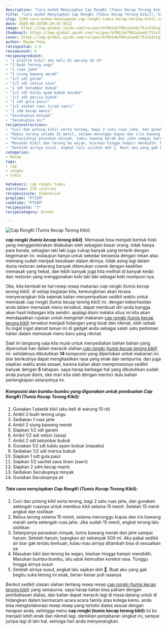 ```yaml
---
description: "Cara mudah Menyiapkan Cap RongKi (Tumis Kecap Terong Kikil), Sempurna"
title: "Cara mudah Menyiapkan Cap RongKi (Tumis Kecap Terong Kikil), Sempurna"
slug: 2296-cara-mudah-menyiapkan-cap-rongki-tumis-kecap-terong-kikil-sempurna
date: 2020-08-28T09:29:47.951Z
image: https://img-global.cpcdn.com/recipes/bf061de7901a2ee8/751x532cq70/cap-rongki-tumis-kecap-terong-kikil-foto-resep-utama.jpg
thumbnail: https://img-global.cpcdn.com/recipes/bf061de7901a2ee8/751x532cq70/cap-rongki-tumis-kecap-terong-kikil-foto-resep-utama.jpg
cover: https://img-global.cpcdn.com/recipes/bf061de7901a2ee8/751x532cq70/cap-rongki-tumis-kecap-terong-kikil-foto-resep-utama.jpg
author: Mayme Pena
ratingvalue: 3.9
reviewcount: 8
recipeingredient:
- "1 plastik kikil aku beli di warung 10 rb"
- "2 buah terong ungu"
- "1 ruas jahe"
- "2 siung bawang merah"
- "1/2 sdt garam"
- "1/2 sdt vetsin sasa"
- "2 sdt ketumbar bubuk"
- "1/2 sdt kaldu ayam bubuk masako"
- "1/2 sdt merica bubuk"
- "1 sdt gula pasir"
- "1/2 sachet saus tiram saori"
- "2 sdm kecap manis"
- "Secukupnya minyak"
- "Secukupnya air"
recipeinstructions:
- "Cuci dan potong kikil serta terong, bagi 2 satu ruas jahe, dan gunakan setengah ruasnya untuk merebus kikil selama 15 menit. Setelah 15 menit angkat dan sisihkan"
- "Rebus terong selama 15 menit, selama menunggu kupas dan iris bawang merah serta setengah ruas jahe. Jika sudah 15 menit, angkat terong lalu sisihkan"
- "Selanjutnya panaskan minyak, tumis bawang merah dan jahe sampai harum. Setelah harum, tuangkan air sebanyak 500 ml. Aku pakai sedikit air biar gak terlalu berkuah, kalau mau airnya ditambah bisa di sesuaikan ya"
- "Masukan kikil dan terong ke wajan, biarkan hingga hampir mendidih. Masukan bumbu-bumbu, lalu aduk kemudian koreksi rasa. Tunggu hingga airnya susut"
- "Setelah airnya susut, angkat lalu sajikan deh 🤗. Buat aku yang gak begitu suka terong ini enak, benar-benar poll rasanya"
categories:
- Resep
tags:
- cap
- rongki
- tumis

katakunci: cap rongki tumis 
nutrition: 278 calories
recipecuisine: Indonesian
preptime: "PT25M"
cooktime: "PT56M"
recipeyield: "3"
recipecategory: Dinner

---
```



![Cap RongKi (Tumis Kecap Terong Kikil)](https://img-global.cpcdn.com/recipes/bf061de7901a2ee8/751x532cq70/cap-rongki-tumis-kecap-terong-kikil-foto-resep-utama.jpg)

<b><i>cap rongki (tumis kecap terong kikil)</i></b>, Memasak bisa menjadi bentuk hobi yang menggembirakan dilakukan oleh sebagian besar orang. tidak hanya para bunda, sebagian laki laki juga cukup banyak yang tertarik dengan kegemaran ini. walaupun hanya untuk sekedar berpesta dengan rekan atau memang sudah menjadi kesukaan dalam dirinya. tidak asing lagi dalam dunia restoran sekarang banyak ditemukan cowok dengan keahlian memasak yang hebat, dan lebih banyak juga kita melihat di banyak kedai dan restoran yang menggunakan koki laki laki sebagai koki mumpuni nya.

Oke, kita kembali ke hal resep resep makanan <i>cap rongki (tumis kecap terong kikil)</i>. di setiap kegiatan kita, kemungkinan akan terasa menyenangkan bila sejenak kalian menyempatkan sedikit waktu untuk memasak cap rongki (tumis kecap terong kikil) ini. dengan keberhasilan anda dalam memasak menu tersebut, dapat membuat diri anda bangga akan hasil hidangan kita sendiri. apalagi disini melalui situs ini kita akan mendapatkan rujukan untuk mengolah makanan <u>cap rongki (tumis kecap terong kikil)</u> tersebut menjadi hidangan yang lezat dan nikmat, oleh sebab itu ingat ingat alamat laman ini di gadget anda sebagai salah satu pedoman kalian dalam memasak menu baru yang nikmat.




Saat ini langsung saja kita mulai untuk menyediakan bahan bahan yang diperuntuk kan dalam meracik olahan <u><i>cap rongki (tumis kecap terong kikil)</i></u> ini. setidaknya dibutuhkan <b>14</b> komposisi yang diperlukan untuk makanan ini. biar berikutnya dapat menghasilkan rasa yang enak dan sempurna. dan juga siapkan waktu anda sesaat, karena kalian akan memprosesnya sedikit banyak dengan <b>5</b> tahapan. saya harap berbagai hal yang dibutuhkan sudah anda punyai disini, oke mari kita olah dengan merinci dulu bahan perlengkapan selanjutnya ini.

<!--inarticleads1-->

##### Komposisi dan bumbu-bumbu yang digunakan untuk pembuatan Cap RongKi (Tumis Kecap Terong Kikil):

1. Gunakan 1 plastik kikil (aku beli di warung 10 rb)
1. Ambil 2 buah terong ungu
1. Sediakan 1 ruas jahe
1. Ambil 2 siung bawang merah
1. Siapkan 1/2 sdt garam
1. Ambil 1/2 sdt vetsin (sasa)
1. Ambil 2 sdt ketumbar bubuk
1. Gunakan 1/2 sdt kaldu ayam bubuk (masako)
1. Sediakan 1/2 sdt merica bubuk
1. Siapkan 1 sdt gula pasir
1. Siapkan 1/2 sachet saus tiram (saori)
1. Siapkan 2 sdm kecap manis
1. Sediakan Secukupnya minyak
1. Gunakan Secukupnya air




<!--inarticleads2-->

##### Tata cara menyiapkan Cap RongKi (Tumis Kecap Terong Kikil):

1. Cuci dan potong kikil serta terong, bagi 2 satu ruas jahe, dan gunakan setengah ruasnya untuk merebus kikil selama 15 menit. Setelah 15 menit angkat dan sisihkan
1. Rebus terong selama 15 menit, selama menunggu kupas dan iris bawang merah serta setengah ruas jahe. Jika sudah 15 menit, angkat terong lalu sisihkan
1. Selanjutnya panaskan minyak, tumis bawang merah dan jahe sampai harum. Setelah harum, tuangkan air sebanyak 500 ml. Aku pakai sedikit air biar gak terlalu berkuah, kalau mau airnya ditambah bisa di sesuaikan ya
1. Masukan kikil dan terong ke wajan, biarkan hingga hampir mendidih. Masukan bumbu-bumbu, lalu aduk kemudian koreksi rasa. Tunggu hingga airnya susut
1. Setelah airnya susut, angkat lalu sajikan deh 🤗. Buat aku yang gak begitu suka terong ini enak, benar-benar poll rasanya




Berikut sedikit ulasan olahan tentang resep resep <u>cap rongki (tumis kecap terong kikil)</u> yang sempurna. saya harap kalian bisa paham dengan pembahasan diatas, dan kalian dapat meracik lagi di masa datang untuk di hidangkan dalam bermacam acara acara family atau kolega kamu. anda bisa mengkolaborasi resep resep yang tertulis diatas sesuai dengan harapan anda, sehingga menu <b>cap rongki (tumis kecap terong kikil)</b> ini bs menjadi lebih enak dan nikmat lagi. demikian penjabaran singkat ini, sampai jumpa lagi di lain hal. semoga hari anda menyenangkan.
